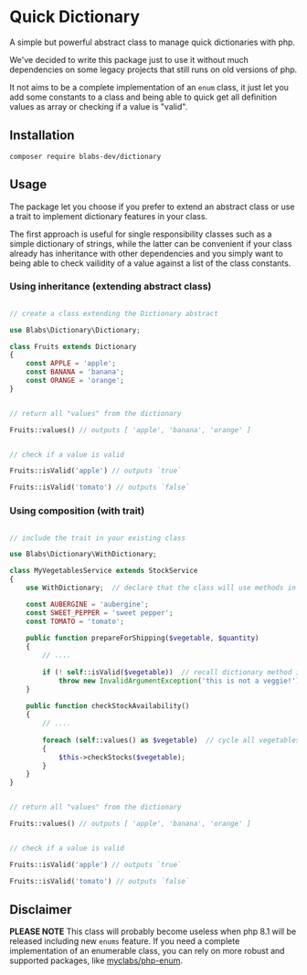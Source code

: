 # Quick Dictionary

A simple but powerful abstract class to manage quick dictionaries with php.

We've decided to write this package just to use it without much dependencies on some legacy projects that still runs on old versions of php.

It not aims to be a complete implementation of an `enum` class, it just let you add some constants to a class and being able to quick get all definition values as array or checking if a value is "valid". 

## Installation
```
composer require blabs-dev/dictionary
```

## Usage
The package let you choose if you prefer to extend an abstract class or use a trait to implement dictionary features in your class.

The first approach is useful for single responsibility classes such as a simple dictionary of strings, while the latter can be convenient if your class already has inheritance with other dependencies and you simply want to being able to check vailidity of a value against a list of the class constants.

### Using inheritance (extending abstract class)
```php

// create a class extending the Dictionary abstract

use Blabs\Dictionary\Dictionary;

class Fruits extends Dictionary
{
    const APPLE = 'apple';
    const BANANA = 'banana';
    const ORANGE = 'orange';
}


// return all "values" from the dictionary

Fruits::values() // outputs [ 'apple', 'banana', 'orange' ]


// check if a value is valid

Fruits::isValid('apple') // outputs `true`

Fruits::isValid('tomato') // outputs `false`
```

### Using composition (with trait)

```php

// include the trait in your existing class

use Blabs\Dictionary\WithDictionary;

class MyVegetablesService extends StockService
{
    use WithDictionary;  // declare that the class will use methods in the trait

    const AUBERGINE = 'aubergine';
    const SWEET_PEPPER = 'sweet pepper';
    const TOMATO = 'tomato';
    
    public function prepareForShipping($vegetable, $quantity)
    {
        // ....
        
        if (! self::isValid($vegetable))  // recall dictionary method isValid() to check a value
            throw new InvalidArgumentException('this is not a veggie!')
    }
    
    public function checkStockAvailability()
    {
        // ....
        
        foreach (self::values() as $vegetable)  // cycle all vegetables
        {
            $this->checkStocks($vegetable);
        }
    }
}


// return all "values" from the dictionary

Fruits::values() // outputs [ 'apple', 'banana', 'orange' ]


// check if a value is valid

Fruits::isValid('apple') // outputs `true`

Fruits::isValid('tomato') // outputs `false`
```

## Disclaimer
**PLEASE NOTE** This class will probably become useless when php 8.1 will be released including new `enums` feature. 
If you need a complete implementation of an enumerable class, you can rely on more robust and supported packages, like [myclabs/php-enum](https://github.com/myclabs/php-enum).
